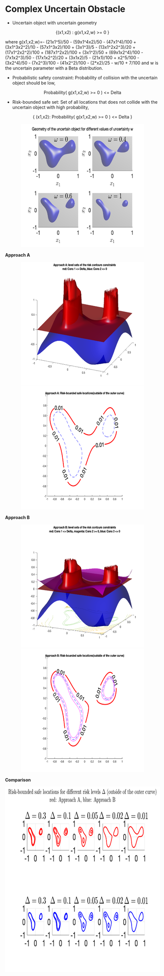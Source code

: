 


# Complex Uncertain Obstacle



* Uncertain object with uncertain geometry


<p align="center">
{(x1,x2) : g(x1,x2,w) >= 0 }  
<p>

where g(x1,x2,w)=- (21x1^5)/50 - (59x1^4x2)/50 - (47x1^4)/100 + (3x1^3x2^2)/10 - (57x1^3x2)/100 + (3x1^3)/5 - (13x1^2x2^3)/20 + (17x1^2x2^2)/100 + (187x1^2x2)/100 + (3x1^2)/50 + (69x1x2^4)/100 - (7x1x2^3)/50 - (17x1x2^2)/20 + (3x1x2)/5 - (21x1)/100 + x2^5/100 - (3x2^4)/50 - (7x2^3)/100 - (41x2^2)/100 - (2*x2)/25 - w/10 + 7/100
and w is the uncertain parameter with a Beta distribution.


* Probabilistic safety constraint:
Probability of collision with the uncertain object should be low, 
<p align="center">
Probability( g(x1,x2,w) >= 0 ) <= Delta
<p>

* Risk-bounded safe set:
Set of all locations that does not collide with the uncertain object with high probability,
<p align="center">
{ (x1,x2): Probability( g(x1,x2,w) >= 0 ) <= Delta }
<p>

<p align="center">
<img src="https://github.com/jasour/Risk-Contours/blob/main/Examples/Example_3_2D_Nonconvex/Plots/obj.png" width="400" height="400" />
<p align = "center">

**Approach A**
<p align="center">
<img src="https://github.com/jasour/Risk-Contours/blob/main/Examples/Example_3_2D_Nonconvex/Plots/A_1.png" width="400" height="400" />
<img src="https://github.com/jasour/Risk-Contours/blob/main/Examples/Example_3_2D_Nonconvex/Plots/A_2.png" width="400" height="400" />
<p align = "center">


**Approach B**
<p align="center">
<img src="https://github.com/jasour/Risk-Contours/blob/main/Examples/Example_3_2D_Nonconvex/Plots/B_1.png" width="400" height="400" />
<img src="https://github.com/jasour/Risk-Contours/blob/main/Examples/Example_3_2D_Nonconvex/Plots/B_2.png" width="400" height="400" />
<p align = "center">

  
  **Comparison**
  <p align="center">
<img src="https://github.com/jasour/Risk-Contours/blob/main/Examples/Example_3_2D_Nonconvex/Plots/A_B.png" width="800" height="600" />
<p align = "center">




